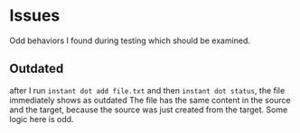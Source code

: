 # Issues

Odd behaviors I found during testing which should be examined. 

## Outdated

after I run `instant dot add file.txt`
and then `instant dot status`, the file immediately shows as outdated
The file has the same content in the source and the target, because the source
was just created from the target. Some logic here is odd. 

